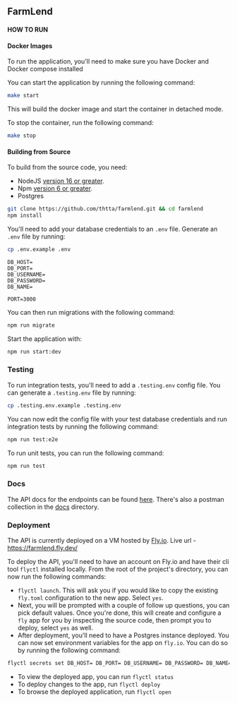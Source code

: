 ## FarmLend

#### HOW TO RUN

#### Docker Images
To run the application, you'll need to make sure you have Docker and Docker compose installed

You can start the application by running the following command:

```bash
make start
```

This will build the docker image and start the container in detached mode.

To stop the container, run the following command:

```bash
make stop
```

#### Building from Source
To build from the source code, you need:

* NodeJS [version 16 or greater](https://nodejs.org).
* Npm [version 6 or greater](https://npmjs.com).
* Postgres

```bash
git clone https://github.com/thtta/farmlend.git && cd farmlend
npm install
```

You'll need to add your database credentials to an `.env` file. Generate an `.env` file by running:

```bash
cp .env.example .env
```

```
DB_HOST=
DB_PORT=
DB_USERNAME=
DB_PASSWORD=
DB_NAME=

PORT=3000
```

You can then run migrations with the following command:

```bash
npm run migrate
```
Start the application with:

```bash
npm run start:dev
```

### Testing
To run integration tests, you'll need to add a `.testing.env` config file. You can generate a `.testing.env` file by running:

```bash
cp .testing.env.example .testing.env
```
You can now edit the config file with your test database credentials and run integration tests by running the following command:

```bash
npm run test:e2e
```

To run unit tests, you can run the following command:

```bash
npm run test
```

### Docs
The API docs for the endpoints can be found [here](https://documenter.getpostman.com/view/2432385/2s93kz75pb). There's also a postman collection in the [docs](https://github.com/thtta/farmlend/tree/main/docs) directory.

### Deployment
The API is currently deployed on a VM hosted by [Fly.io](https://fly.io/). Live url - https://farmlend.fly.dev/

To deploy the API, you'll need to have an account on Fly.io and have their cli tool `flyctl` installed locally. From the root of the project's directory, you can now run 
the following commands:

- `flyctl launch`.  This will ask you if you would like to copy the existing `fly.toml` configuration to the new app. Select `yes`. 
- Next, you will be prompted with a couple of follow up questions, you can pick default values. Once you're done, this will create and configure
a `fly` app for you by inspecting the source code, then prompt you to deploy, select `yes` as well. 
- After deployment, you'll need to have a Postgres instance deployed. You can now set environment variables for the app on `fly.io`. You can do so by running the following command:

```bash
flyctl secrets set DB_HOST= DB_PORT= DB_USERNAME= DB_PASSWORD= DB_NAME= PORT=8080
```
- To view the deployed app, you can run `flyctl status`
- To deploy changes to the app, run `flyctl deploy`
- To browse the deployed application, run `flyctl open`
